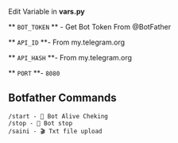 Edit Variable in **vars.py**

** `BOT_TOKEN` ** - Get Bot Token From @BotFather

** `API_ID` **- From my.telegram.org 

** `API_HASH` **- From my.telegram.org

** `PORT` **- `8080`


## Botfather Commands
```
/start - 🦋 Bot Alive Cheking
/stop - 🛑 Bot stop
/saini - 🎬 Txt file upload
```
